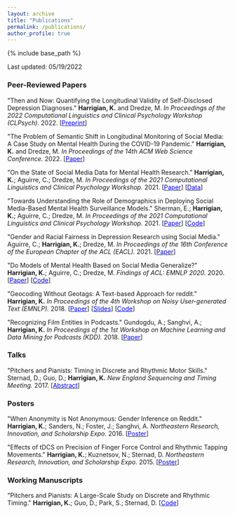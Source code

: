```yaml
---
layout: archive
title: "Publications"
permalink: /publications/
author_profile: true
---
```


{% include base_path %}

Last updated: 05/19/2022

### Peer-Reviewed Papers

   "Then and Now: Quantifying the Longitudinal Validity of Self-Disclosed Depression Diagnoses." **Harrigian, K.** and Dredze, M. *In Proceedings of the 2022 Computational Linguistics and Clinical Psychology Workshop (CLPsych)*. 2022. [[<span style="color:blue">Preprint</span>](https://kharrigian.github.io/files/CLPsychThenAndNow.pdf)]

   "The Problem of Semantic Shift in Longitudinal Monitoring of Social Media: A Case Study on Mental Health During the COVID-19 Pandemic." **Harrigian, K.** and Dredze, M. *In Proceedings of the 14th ACM Web Science Conference.* 2022.  [[<span style="color:blue">Paper</span>](https://kharrigian.github.io/files/SemanticShift_WebSci2022.pdf)]

   "On the State of Social Media Data for Mental Health Research." **Harrigian, K.**; Aguirre, C.; Dredze, M. *In Proceedings of the 2021 Computational Linguistics and Clinical Psychology Workshop.* 2021. [[<span style="color:blue">Paper</span>](https://aclanthology.org/2021.clpsych-1.2/)] [[<span style="color:blue">Data</span>]](https://github.com/kharrigian/mental-health-datasets) 

   "Towards Understanding the Role of Demographics in Deploying Social Media-Based Mental Health Surveillance Models." Sherman, E.; **Harrigian, K.**; Aguirre, C.; Dredze, M. *In Proceedings of the 2021 Computational Linguistics and Clinical Psychology Workshop.* 2021. [[<span style="color:blue">Paper</span>](https://aclanthology.org/2021.clpsych-1.23/)] [[<span style="color:blue">Code</span>]](https://github.com/esherma/CLPsych2021_Gender_and_Depression) 

   "Gender and Racial Fairness in Depression Research using Social Media." Aguirre, C.; **Harrigian, K.**; Dredze, M. *In Proceedings of the 16th Conference of the European Chapter of the ACL (EACL).* 2021. [[<span style="color:blue">Paper</span>]](https://www.aclweb.org/anthology/2021.eacl-main.256/)
  
   "Do Models of Mental Health Based on Social Media Generalize?" **Harrigian, K.**; Aguirre, C.; Dredze, M. *Findings of ACL: EMNLP 2020.* 2020. [[<span style="color:blue">Paper</span>]](http://www.cs.jhu.edu/~mdredze/publications/2020_emnlp_mental_health_domain_transfer.pdf) [[<span style="color:blue">Code</span>]](https://github.com/kharrigian/emnlp-2020-mental-health-generalization) 

   "Geocoding Without Geotags: A Text-based Approach for reddit." **Harrigian, K.** *In Proceedings of the 4th Workshop on Noisy User-generated Text (EMNLP).* 2018. [[<span style="color:blue">Paper</span>](http://aclweb.org/anthology/W18-6103)] [[<span style="color:blue">Slides</span>](https://kharrigian.github.io/files/WNUT_Talk.pdf)] [[<span style="color:blue">Code</span>](https://github.com/kharrigian/smgeo)]

   "Recognizing Film Entities in Podcasts." Gundogdu, A.; Sanghvi, A.; **Harrigian, K.** *In Proceedings of the 1st Workshop on Machine Learning and Data Mining for Podcasts (KDD).* 2018. [[<span style="color:blue">Paper</span>](https://arxiv.org/abs/1809.08711)]
   
### Talks

   "Pitchers and Pianists: Timing in Discrete and Rhythmic Motor Skills." Sternad, D.; Guo, D.; **Harrigian, K.** *New England Sequencing and Timing Meeting.* 2017. [[<span style="color:blue">Abstract</span>](https://musicdynamicslab.uconn.edu/wp-content/uploads/sites/433/2017/01/NEST17_Schedule.pdf)]

### Posters

   "When Anonymity is Not Anonymous: Gender Inference on Reddit." **Harrigian, K.**; Sanders, N.; Foster, J.; Sanghvi, A. *Northeastern Research, Innovation, and Scholarship Expo.* 2016. [[<span style="color:blue">Poster</span>](https://www.northeastern.edu/rise/presentations/when-anonymity-is-not-anonymous-gender-inference-on-reddit/)]

   "Effects of tDCS on Precision of Finger Force Control and Rhythmic Tapping Movements." **Harrigian, K.**; Kuznetsov, N.; Sternad, D. *Northeastern Research, Innovation, and Scholarship Expo.* 2015. [[<span style="color:blue">Poster</span>](https://www.researchgate.net/publication/281032251_Effects_of_tDCS_on_Precision_of_Finger_Force_Control_and_Rhythmic_Tapping_Movements)]

### Working Manuscripts

   "Pitchers and Pianists: A Large-Scale Study on Discrete and Rhythmic Timing." **Harrigian, K.**; Guo, D.; Park, S.; Sternad, D. [[<span style="color:blue">Code</span>](https://github.com/kharrigian/pitchers-and-pianists)]
